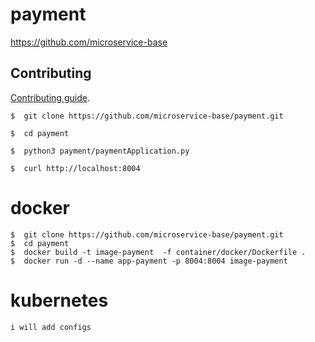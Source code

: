 # payment

https://github.com/microservice-base

## Contributing

[Contributing guide](CONTRIBUTING.md).

```
$  git clone https://github.com/microservice-base/payment.git

$  cd payment

$  python3 payment/paymentApplication.py

$  curl http://localhost:8004
```


# docker 
```docker
$  git clone https://github.com/microservice-base/payment.git
$  cd payment
$  docker build -t image-payment  -f container/docker/Dockerfile . 
$  docker run -d --name app-payment -p 8004:8004 image-payment
```
# kubernetes
```
i will add configs
```
